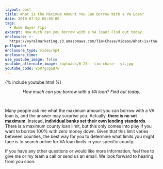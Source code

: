 ```yaml
---
layout: post
title: What is the Maximum Amount You Can Borrow With a VA Loan?
date: 2019-07-02 00:00:00
tags:
  - Home Buyer Tips
excerpt: How much can you borrow with a VA loan? Find out today.
enclosure: >-
  https://vyralmarketing.s3.amazonaws.com/Tim+Chase/Videos/What+is+the+Maximum+Amount+You+Can+Borrow+With+a+VA+Loan_.mp4
pullquote:
enclosure_type: video/mp4
enclosure_time:
use_youtube_image: false
youtube_alternate_image: /uploads/6-25---tim-chase---yt.jpg
youtube_code: 8oR7gogaB7w
---
```


{% include youtube.html %}

<center><em>How much can you borrow with a VA loan? Find out today.</em></center>

&nbsp;

Many people ask me what the maximum amount you can borrow with a VA loan is, and the answer may surprise you. Actually, **there is no set maximum**. Instead, **individual banks set their own lending standards**. There is a maximum county loan limit, but this only comes into play if you want to borrow 100% with zero money down. Given that this limit varies between counties, the best way for you to determine what limits you might face is to search online for VA loan limits in your specific county.

If you have any other questions or would like more information, feel free to give me or my team a call or send us an email. We look forward to hearing from you soon.